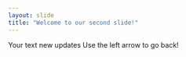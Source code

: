 ```yaml
---
layout: slide
title: "Welcome to our second slide!"
---
```

Your text
new updates
Use the left arrow to go back!
